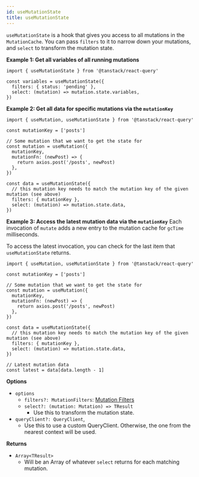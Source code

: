 ```yaml
---
id: useMutationState
title: useMutationState
---
```


`useMutationState` is a hook that gives you access to all mutations in the `MutationCache`. You can pass `filters` to it to narrow down your mutations, and `select` to transform the mutation state.

**Example 1: Get all variables of all running mutations**

```tsx
import { useMutationState } from '@tanstack/react-query'

const variables = useMutationState({
  filters: { status: 'pending' },
  select: (mutation) => mutation.state.variables,
})
```

**Example 2: Get all data for specific mutations via the `mutationKey`**

```tsx
import { useMutation, useMutationState } from '@tanstack/react-query'

const mutationKey = ['posts']

// Some mutation that we want to get the state for
const mutation = useMutation({
  mutationKey,
  mutationFn: (newPost) => {
    return axios.post('/posts', newPost)
  },
})

const data = useMutationState({
  // this mutation key needs to match the mutation key of the given mutation (see above)
  filters: { mutationKey },
  select: (mutation) => mutation.state.data,
})
```

**Example 3: Access the latest mutation data via the `mutationKey`**
Each invocation of `mutate` adds a new entry to the mutation cache for `gcTime` milliseconds.

To access the latest invocation, you can check for the last item that `useMutationState` returns.

```tsx
import { useMutation, useMutationState } from '@tanstack/react-query'

const mutationKey = ['posts']

// Some mutation that we want to get the state for
const mutation = useMutation({
  mutationKey,
  mutationFn: (newPost) => {
    return axios.post('/posts', newPost)
  },
})

const data = useMutationState({
  // this mutation key needs to match the mutation key of the given mutation (see above)
  filters: { mutationKey },
  select: (mutation) => mutation.state.data,
})

// Latest mutation data
const latest = data[data.length - 1]
```

**Options**

- `options`
  - `filters?: MutationFilters`: [Mutation Filters](../../../guides/filters.md#mutation-filters)
  - `select?: (mutation: Mutation) => TResult`
    - Use this to transform the mutation state.
- `queryClient?: QueryClient`,
  - Use this to use a custom QueryClient. Otherwise, the one from the nearest context will be used.

**Returns**

- `Array<TResult>`
  - Will be an Array of whatever `select` returns for each matching mutation.
